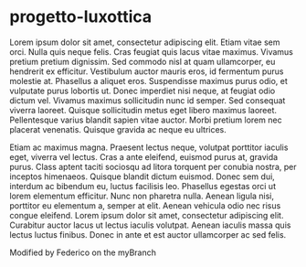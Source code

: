 # progetto-luxottica

Lorem ipsum dolor sit amet, consectetur adipiscing elit.
Etiam vitae sem orci.
Nulla quis neque felis.
Cras feugiat quis lacus vitae maximus.
Vivamus pretium pretium dignissim.
Sed commodo nisl at quam ullamcorper, eu hendrerit ex efficitur.
Vestibulum auctor mauris eros, id fermentum purus molestie at.
Phasellus a aliquet eros.
Suspendisse maximus purus odio, et vulputate purus lobortis ut.
Donec imperdiet nisi neque, at feugiat odio dictum vel.
Vivamus maximus sollicitudin nunc id semper.
Sed consequat viverra laoreet.
Quisque sollicitudin metus eget libero maximus laoreet.
Pellentesque varius blandit sapien vitae auctor.
Morbi pretium lorem nec placerat venenatis.
Quisque gravida ac neque eu ultrices.

Etiam ac maximus magna.
Praesent lectus neque, volutpat porttitor iaculis eget, viverra vel lectus.
Cras a ante eleifend, euismod purus at, gravida purus.
Class aptent taciti sociosqu ad litora torquent per conubia nostra, per inceptos himenaeos.
Quisque blandit dictum euismod.
Donec sem dui, interdum ac bibendum eu, luctus facilisis leo.
Phasellus egestas orci ut lorem elementum efficitur.
Nunc non pharetra nulla.
Aenean ligula nisi, porttitor eu elementum a, semper at elit.
Aenean vehicula odio nec risus congue eleifend.
Lorem ipsum dolor sit amet, consectetur adipiscing elit.
Curabitur auctor lacus ut lectus iaculis volutpat.
Aenean iaculis massa quis lectus luctus finibus.
Donec in ante et est auctor ullamcorper ac sed felis.

Modified by Federico on the myBranch


